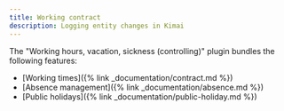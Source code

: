 ```yaml
---
title: Working contract
description: Logging entity changes in Kimai 
---
```


The "Working hours, vacation, sickness (controlling)" plugin bundles the following features:

- [Working times]({% link _documentation/contract.md %})
- [Absence management]({% link _documentation/absence.md %})
- [Public holidays]({% link _documentation/public-holiday.md %})
